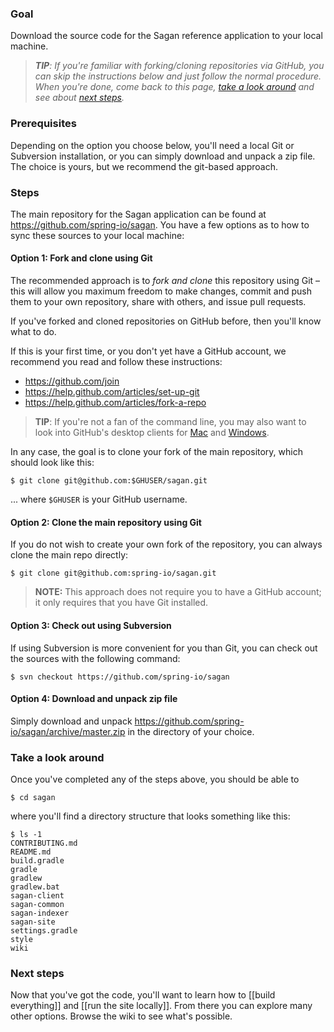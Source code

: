 ### Goal

Download the source code for the Sagan reference application to your local machine.

> _**TIP**: If you're familiar with forking/cloning repositories via GitHub, you can skip the instructions below and just follow the normal procedure. When you're done, come back to this page, [take a look around](#take-a-look-around) and see about [next steps](#next-steps)._

### Prerequisites

Depending on the option you choose below, you'll need a local Git or Subversion installation, or you can simply download and unpack a zip file. The choice is yours, but we recommend the git-based approach.

### Steps

The main repository for the Sagan application can be found at <https://github.com/spring-io/sagan>. You have a few options as to how to sync these sources to your local machine:

#### Option 1: Fork and clone using Git

The recommended approach is to _fork and clone_ this repository using Git – this will allow you maximum freedom to make changes, commit and push them to your own repository, share with others, and issue pull requests.

If you've forked and cloned repositories on GitHub before, then you'll know what to do.

If this is your first time, or you don't yet have a GitHub account, we recommend you read and follow these instructions:

 - <https://github.com/join>
 - <https://help.github.com/articles/set-up-git>
 - <https://help.github.com/articles/fork-a-repo>

> **TIP**: If you're not a fan of the command line, you may also want to look into GitHub's desktop clients for [Mac](http://mac.github.com) and [Windows](http://windows.github.com).

In any case, the goal is to clone your fork of the main repository, which should look like this:

    $ git clone git@github.com:$GHUSER/sagan.git

... where `$GHUSER` is your GitHub username.


#### Option 2: Clone the main repository using Git

If you do not wish to create your own fork of the repository, you can always clone the main repo directly:

    $ git clone git@github.com:spring-io/sagan.git

> **NOTE:** This approach does not require you to have a GitHub account; it only requires that you have Git installed.


#### Option 3: Check out using Subversion

If using Subversion is more convenient for you than Git, you can check out the sources with the following command:

    $ svn checkout https://github.com/spring-io/sagan


#### Option 4: Download and unpack zip file

Simply download and unpack <https://github.com/spring-io/sagan/archive/master.zip> in the directory of your choice.


### Take a look around

Once you've completed any of the steps above, you should be able to

    $ cd sagan

where you'll find a directory structure that looks something like this:

    $ ls -1
    CONTRIBUTING.md
    README.md
    build.gradle
    gradle
    gradlew
    gradlew.bat
    sagan-client
    sagan-common
    sagan-indexer
    sagan-site
    settings.gradle
    style
    wiki

### Next steps

Now that you've got the code, you'll want to learn how to [[build everything]] and [[run the site locally]]. From there you can explore many other options. Browse the wiki to see what's possible.
